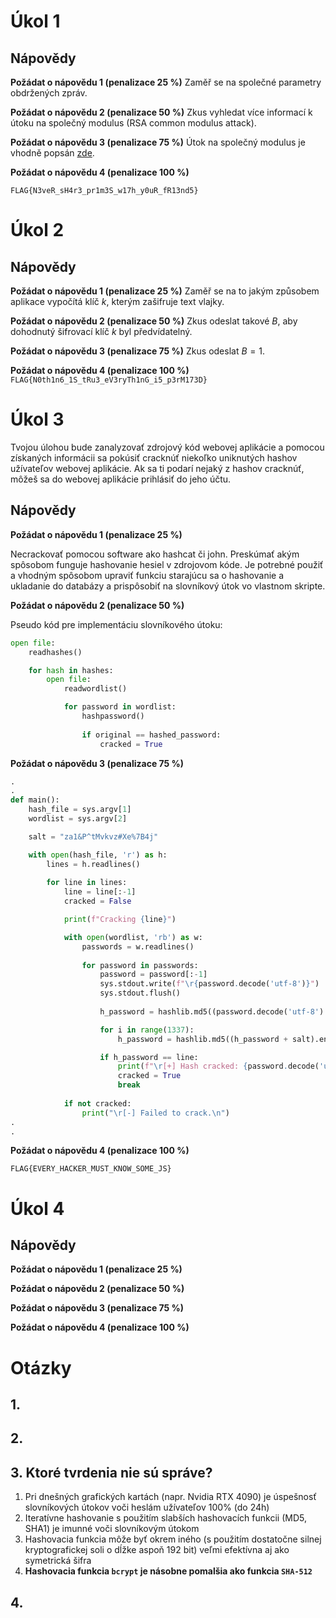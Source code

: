 # Úkol 1

## Nápovědy

**Požádat o nápovědu 1 (penalizace 25 %)**
Zaměř se na společné parametry obdržených zpráv.

**Požádat o nápovědu 2 (penalizace 50 %)**
Zkus vyhledat více informací k útoku na společný modulus (RSA common modulus attack).

**Požádat o nápovědu 3 (penalizace 75 %)**
Útok na společný modulus je vhodně popsán [zde](https://infosecwriteups.com/rsa-attacks-common-modulus-7bdb34f331a5#84d1).

**Požádat o nápovědu 4 (penalizace 100 %)**

`FLAG{N3veR_sH4r3_pr1m3S_w17h_y0uR_fR13nd5}`

# Úkol 2

## Nápovědy

**Požádat o nápovědu 1 (penalizace 25 %)**
Zaměř se na to jakým způsobem aplikace vypočítá klíč $k$, kterým zašifruje text vlajky.

**Požádat o nápovědu 2 (penalizace 50 %)**
Zkus odeslat takové $B$, aby dohodnutý šifrovací klíč $k$ byl předvídatelný.

**Požádat o nápovědu 3 (penalizace 75 %)**
Zkus odeslat $B=1$.

**Požádat o nápovědu 4 (penalizace 100 %)**
`FLAG{N0th1n6_1S_tRu3_eV3ryTh1nG_i5_p3rM173D}`

# Úkol 3

Tvojou úlohou bude zanalyzovať zdrojový kód webovej aplikácie a pomocou získaných informácii sa pokúsiť cracknúť niekoľko uniknutých hashov užívateľov webovej aplikácie. Ak sa ti podarí nejaký z hashov cracknúť, môžeš sa do webovej aplikácie prihlásiť do jeho účtu.

## Nápovědy

**Požádat o nápovědu 1 (penalizace 25 %)**

Necrackovať pomocou software ako hashcat či john. Preskúmať akým spôsobom funguje hashovanie hesiel v  zdrojovom kóde. Je potrebné použiť a vhodným spôsobom upraviť funkciu starajúcu sa o hashovanie a ukladanie do databázy a prispôsobiť na slovníkový útok vo vlastnom skripte.

**Požádat o nápovědu 2 (penalizace 50 %)**

Pseudo kód pre implementáciu slovníkového útoku:

```python
open file:
	readhashes()

	for hash in hashes:
		open file:
			readwordlist()

			for password in wordlist:
				hashpassword()
				
				if original == hashed_password:
					cracked = True
```

**Požádat o nápovědu 3 (penalizace 75 %)**

```python
.
.
def main():
    hash_file = sys.argv[1]
    wordlist = sys.argv[2]

    salt = "za1&P^tMvkvz#Xe%7B4j"

    with open(hash_file, 'r') as h:
        lines = h.readlines()
        
        for line in lines:
            line = line[:-1]
            cracked = False

            print(f"Cracking {line}")

            with open(wordlist, 'rb') as w:
                passwords = w.readlines()
                
                for password in passwords:
                    password = password[:-1]
                    sys.stdout.write(f"\r{password.decode('utf-8')}")
                    sys.stdout.flush()
                    
                    h_password = hashlib.md5((password.decode('utf-8') + salt).encode('utf-8')).hexdigest()

                    for i in range(1337):
                        h_password = hashlib.md5((h_password + salt).encode('utf-8')).hexdigest()

                    if h_password == line:
                        print(f"\r[+] Hash cracked: {password.decode('utf-8')}\n")
                        cracked = True
                        break
            
            if not cracked:
                print("\r[-] Failed to crack.\n")
.
.
```

**Požádat o nápovědu 4 (penalizace 100 %)**

`FLAG{EVERY_HACKER_MUST_KNOW_SOME_JS}`

# Úkol 4

## Nápovědy

**Požádat o nápovědu 1 (penalizace 25 %)**



**Požádat o nápovědu 2 (penalizace 50 %)**



**Požádat o nápovědu 3 (penalizace 75 %)**



**Požádat o nápovědu 4 (penalizace 100 %)**


# Otázky

## 1. 

## 2.

## 3. Ktoré tvrdenia nie sú správe?

1. Pri dnešných grafických kartách (napr. Nvidia RTX 4090) je úspešnosť slovníkových útokov voči heslám užívateľov 100% (do 24h)
2. Iteratívne hashovanie s použitím slabších hashovacích funkcii (MD5, SHA1) je imunné voči slovníkovým útokom
3. Hashovacia funkcia môže byť okrem iného (s použitím dostatočne silnej kryptografickej soli o dĺžke aspoň 192 bit) veľmi efektívna aj ako symetrická šifra
4. **Hashovacia funkcia `bcrypt` je násobne pomalšia ako funkcia `SHA-512`**

## 4.